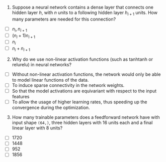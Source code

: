1.  Suppose a neural network contains a dense layer that connects one hidden layer $h$, with $n$ units to a following hidden layer $h_{i+1}$ units. How many parameters are needed for this connection?
- [ ] $n_{i}, n_{i+1}$
- [ ] $(n_{i}+1)n_{i+1}$
- [ ] $n_{i}$
- [ ] $n_{i}+n_{i+1}$
2. Why do we use non-linear activation functions (such as tanhtanh or relurelu) in neural networks?
- [ ] Without non-linear activation functions, the network would only be able to model linear functions of the data.
- [ ] To induce sparse connectivity in the network weights.
- [ ] So that the model activations are equivariant with respect to the input features
- [ ] To allow the usage of higher learning rates, thus speeding up the convergence during the optimization.
3. How many trainable parameters does a feedforward network have with input shape `(64,)`, three hidden layers with 16 units each and a final linear layer with 8 units?
- [ ]  1720
- [ ] 1448
- [ ] 952
- [ ] 1856
